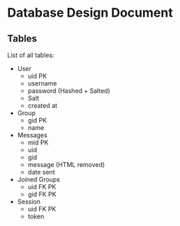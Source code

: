 # Database Design Document

## Tables

List of all tables:

- User
  - uid PK
  - username
  - password (Hashed + Salted)
  - Salt
  - created at
- Group
  - gid PK
  - name
- Messages
  - mid PK 
  - uid 
  - gid 
  - message (HTML removed)
  - date sent
- Joined Groups
  - uid FK PK
  - gid FK PK
- Session
  - uid FK PK
  - token